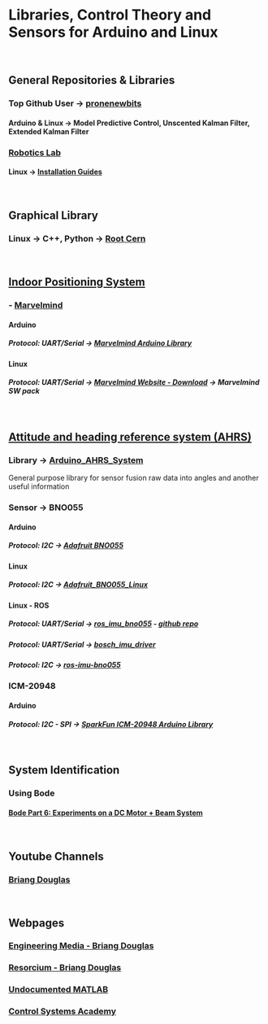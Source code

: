 # Libraries, Control Theory and Sensors for Arduino and Linux

&nbsp;

## General Repositories & Libraries
### Top Github User -> [pronenewbits](https://github.com/pronenewbits?tab=repositories) 
#### Arduino & Linux -> Model Predictive Control, Unscented Kalman Filter, Extended Kalman Filter
### [Robotics Lab](https://roboticslab-uc3m.github.io/developer-manual/appendix/repository-index.html)
#### Linux -> [Installation Guides](https://roboticslab-uc3m.github.io/installation-guides/)

&nbsp;

## Graphical Library
### Linux -> C++, Python -> [Root Cern](https://root.cern/)

&nbsp;

## [Indoor Positioning System](https://en.wikipedia.org/wiki/Indoor_positioning_system)
### - [Marvelmind](https://marvelmind.com/)
#### Arduino
##### Protocol: UART/Serial -> [Marvelmind Arduino Library](https://github.com/racarla96/Marvelmind_Arduino_Library)
#### Linux
##### Protocol: UART/Serial -> [Marvelmind Website - Download](https://marvelmind.com/download/) -> Marvelmind SW pack 

&nbsp;

## [Attitude and heading reference system (AHRS)](https://en.wikipedia.org/wiki/Attitude_and_heading_reference_system)
### Library -> [Arduino_AHRS_System](https://github.com/pronenewbits/Arduino_AHRS_System)
General purpose library for sensor fusion raw data into angles and another useful information 
### Sensor -> BNO055
#### Arduino
##### Protocol: I2C -> [Adafruit BNO055](https://github.com/adafruit/Adafruit_BNO055)
#### Linux
##### Protocol: I2C -> [Adafruit_BNO055_Linux](https://github.com/racarla96/Adafruit_BNO055_Linux)
#### Linux - ROS
##### Protocol: UART/Serial -> [ros_imu_bno055](http://wiki.ros.org/ros_imu_bno055) - [github repo](https://github.com/RoboticArts/ros_imu_bno055)
##### Protocol: UART/Serial -> [bosch_imu_driver](https://github.com/mdrwiega/bosch_imu_driver)
##### Protocol: I2C -> [ros-imu-bno055](https://github.com/dheera/ros-imu-bno055)
### ICM-20948 
#### Arduino
##### Protocol: I2C - SPI -> [SparkFun ICM-20948 Arduino Library](https://github.com/sparkfun/SparkFun_ICM-20948_ArduinoLibrary)

&nbsp;

## System Identification 
### Using Bode
#### [Bode Part 6: Experiments on a DC Motor + Beam System](https://www.youtube.com/watch?v=Syg1q3JO978)

&nbsp;

## Youtube Channels
### [Briang Douglas](https://www.youtube.com/user/ControlLectures)

&nbsp;

## Webpages
### [Engineering Media - Briang Douglas](https://engineeringmedia.com/)
### [Resorcium - Briang Douglas](https://resourcium.org/)
### [Undocumented MATLAB](https://undocumentedmatlab.com/)
### [Control Systems Academy](http://controlsystemsacademy.com/index.html)
